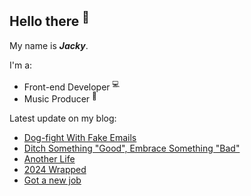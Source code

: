 ## Hello there <sup>👋</sup>  

My name is **_Jacky_**.  

I'm a:  

- Front-end Developer <sup>💻</sup> 
- Music Producer <sup>🎵</sup>     

Latest update on my blog:
  
- [Dog-fight With Fake Emails](https://jw1.dev/dog-fight-with-fake-emails) 
- [Ditch Something "Good", Embrace Something "Bad"](https://jw1.dev/ditch-something-good-embrace-something-bad) 
- [Another Life](https://jw1.dev/another-life) 
- [2024 Wrapped](https://jw1.dev/2024-wrapped) 
- [Got a new job](https://jw1.dev/got-a-new-job) 
